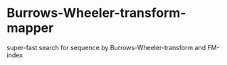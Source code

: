 # Burrows-Wheeler-transform-mapper
super-fast search for sequence by Burrows-Wheeler-transform and FM-index



